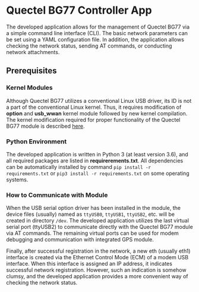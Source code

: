 # Quectel BG77 Controller App
The developed application allows for the management of Quectel BG77 via a simple command line interface (CLI). The basic network parameters can be set using a YAML configuration file. In addition, the application allows checking the network status, sending AT commands, or conducting network attachments.

## Prerequisites

### Kernel Modules
Although Quectel BG77 utilizes a conventional Linux USB driver, its ID is not a part of the conventional Linux kernel. Thus, it requires modification of **option** and **usb_wwan** kernel module followed by new kernel compilation. The kernel modification required for proper functionality of the Quectel BG77 module is described [here](kernel.md).

### Python Environment

The developed application is written in Python 3 (at least version 3.6), and all required packages are listed in **requirerements.txt**. All dependencies can be automatically installed by command `pip install -r requirements.txt` or `pip3 install -r requirements.txt` on some operating systems.

### How to Communicate with Module

When the USB serial option driver has been installed in the module, the device files (usually) named as `ttyUSB0`, `ttyUSB1`, `ttyUSB2`, etc. will be created in directory `/dev`.  The developed application utilizes the last virtual serial port (ttyUSB2) to communicate directly with the Quectel BG77 module via AT commands. The remaining virtual ports can be used for modem debugging and communication with integrated GPS module.

Finally, after successful registration in the network, a new eth (usually eth1) interface is created via the Ethernet Control Mode (ECM) of a modem USB interface. When this interface is assigned an IP address, it indicates successful network registration. However, such an indication is somehow clumsy, and the developed application provides a more convenient way of checking the network status.





